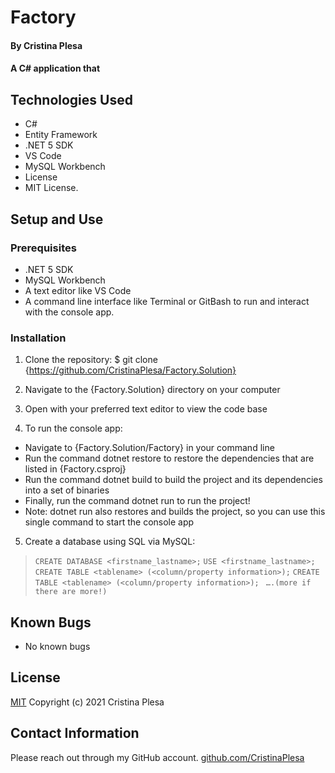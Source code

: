 # Factory

#### By Cristina Plesa

#### A C# application that 

## Technologies Used

* C#
* Entity Framework
* .NET 5 SDK
* VS Code
* MySQL Workbench
* License
* MIT License.

## Setup and Use

### Prerequisites

* .NET 5 SDK
* MySQL Workbench
* A text editor like VS Code
* A command line interface like Terminal or GitBash to run and interact with the console app.

### Installation

1. Clone the repository: $ git clone {https://github.com/CristinaPlesa/Factory.Solution}
2. Navigate to the {Factory.Solution} directory on your computer
3. Open with your preferred text editor to view the code base

4. To run the console app:
  * Navigate to {Factory.Solution/Factory} in your command line
  * Run the command dotnet restore to restore the dependencies that are listed in {Factory.csproj}
  * Run the command dotnet build to build the project and its dependencies into a set of binaries
  * Finally, run the command dotnet run to run the project!
  * Note: dotnet run also restores and builds the project, so you can use this single command to start the console app

  <!-- // THIS IS THE MOST IMPORTANT STEP, AND IT’S NEW. YOU MUST TELL US HOW TO SET UP YOUR DATABASE -->

5. Create a database using SQL via MySQL:
   
> `CREATE DATABASE <firstname_lastname>;`
> `USE <firstname_lastname>;`
> `CREATE TABLE <tablename> (<column/property information>);`
> `CREATE TABLE <tablename> (<column/property information>);`
      ` ….(more if there are more!)`

## Known Bugs

* No known bugs

## License

[MIT](https://opensource.org/licenses/MIT) Copyright (c) 2021 Cristina Plesa

## Contact Information

Please reach out through my GitHub account.
[github.com/CristinaPlesa](https://github.com/CristinaPlesa)

<!-- Don't forget to refactor your README instructions to make sense for this project!! -->